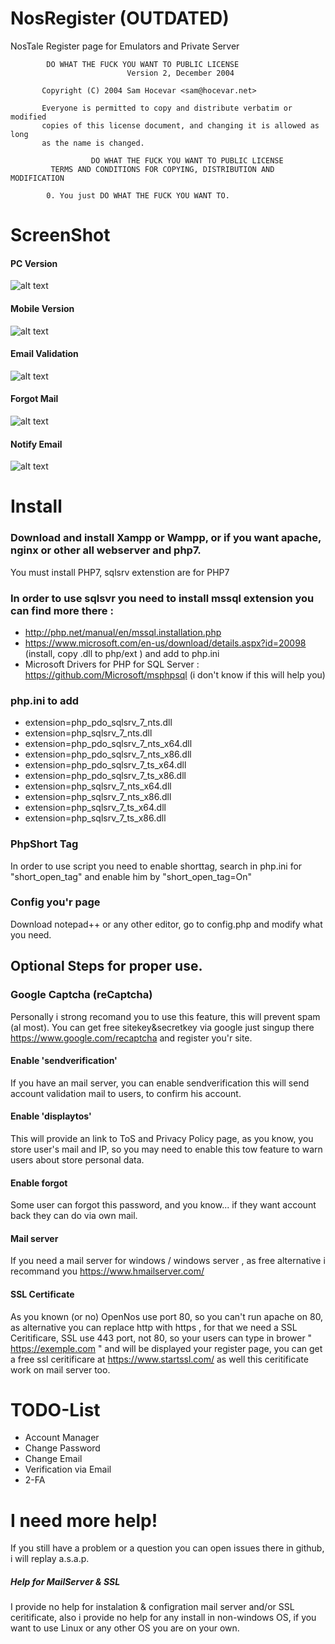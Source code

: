 NosRegister (OUTDATED)
=======
NosTale Register page for Emulators and Private Server

            DO WHAT THE FUCK YOU WANT TO PUBLIC LICENSE 
                              Version 2, December 2004 

           Copyright (C) 2004 Sam Hocevar <sam@hocevar.net> 

           Everyone is permitted to copy and distribute verbatim or modified 
           copies of this license document, and changing it is allowed as long 
           as the name is changed. 

                      DO WHAT THE FUCK YOU WANT TO PUBLIC LICENSE 
             TERMS AND CONDITIONS FOR COPYING, DISTRIBUTION AND MODIFICATION 

            0. You just DO WHAT THE FUCK YOU WANT TO.
            

ScreenShot
======

#### PC Version
![alt text](http://i.imgur.com/P1iWqy0.png "PC Version")

#### Mobile Version
![alt text](http://i.imgur.com/mKy22Ar.png "Mobile Version")

#### Email Validation
![alt text](https://i.imgur.com/f9OKXoh.png "Email Validation")

#### Forgot Mail
![alt text](https://i.imgur.com/2PNhIPn.jpg "Forgot Mail")

#### Notify Email
![alt text](http://i.imgur.com/ksvTjU0.jpg "Notify Email")


Install
======
### Download and install Xampp or Wampp, or if you want apache, nginx or other all webserver and php7.

You must install PHP7, sqlsrv extenstion are for PHP7

### In order to use sqlsvr you need to install mssql extension you can find more there : 
* http://php.net/manual/en/mssql.installation.php
* https://www.microsoft.com/en-us/download/details.aspx?id=20098 (install, copy .dll to php/ext ) and add to php.ini
* Microsoft Drivers for PHP for SQL Server : https://github.com/Microsoft/msphpsql (i don't know if this will help you)

### php.ini to add
* extension=php_pdo_sqlsrv_7_nts.dll 
* extension=php_sqlsrv_7_nts.dll
* extension=php_pdo_sqlsrv_7_nts_x64.dll
* extension=php_pdo_sqlsrv_7_nts_x86.dll
* extension=php_pdo_sqlsrv_7_ts_x64.dll
* extension=php_pdo_sqlsrv_7_ts_x86.dll
* extension=php_sqlsrv_7_nts_x64.dll
* extension=php_sqlsrv_7_nts_x86.dll
* extension=php_sqlsrv_7_ts_x64.dll
* extension=php_sqlsrv_7_ts_x86.dll

### PhpShort Tag
In order to use script you need to enable shorttag, search in php.ini for "short_open_tag" and enable him by "short_open_tag=On"

### Config you'r page
Download notepad++ or any other editor, go to config.php and modify what you need.

## Optional Steps for proper use.

### Google Captcha (reCaptcha)
Personally i strong recomand you to use this feature, this will prevent spam (al most). You can get free sitekey&secretkey via google just singup there https://www.google.com/recaptcha and register you'r site.

#### Enable 'sendverification'

If you have an mail server, you can enable sendverification this will send account validation mail to users, to confirm his account.

#### Enable 'displaytos'

This will provide an link to ToS and Privacy Policy page, as you know, you store user's mail and IP, so you may need to enable this tow feature to warn users about store personal data.

#### Enable forgot

Some user can forgot this password, and you know... if they want account back they can do via own mail.

#### Mail server

If you need a mail server for windows / windows server , as free alternative i recommand you https://www.hmailserver.com/

#### SSL Certificate

As you known (or no) OpenNos use port 80, so you can't run apache on 80, as alternative you can replace http with https , for that we need a SSL Ceritificare, SSL use 443 port, not 80, so your users can type in brower " https://exemple.com " and will be displayed your register page,  you can get a free ssl ceritificare at https://www.startssl.com/ as well this ceritificate work on mail server too.

TODO-List
=======

* Account Manager
* Change Password
* Change Email
* Verification via Email
* 2-FA

I need more help!
=======
If you still have a problem or a question you can open issues there in github, i will replay a.s.a.p.
##### Help for MailServer & SSL
I provide no help for instalation & configration mail server and/or SSL ceritificate, also i provide no help for any install in non-windows OS, if you want to use Linux or any other OS you are on your own.
